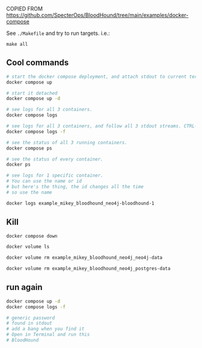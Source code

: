 COPIED FROM <https://github.com/SpecterOps/BloodHound/tree/main/examples/docker-compose>

See `./Makefile` and try to run targets. i.e.:

    make all

## Cool commands

```bash
# start the docker compose deployment, and attach stdout to current terminal. CTRL-C will stop the deployment gracefully.
docker compose up

# start it detached
docker compose up -d

# see logs for all 3 containers.
docker compose logs

# see logs for all 3 containers, and follow all 3 stdout streams. CTRL-C will just close the logs.
docker compose logs -f

# see the status of all 3 running containers.
docker compose ps

# see the status of every container.
docker ps

# see logs for 1 specific container.
# You can use the name or id
# but here's the thing, the id changes all the time
# so use the name

docker logs example_mikey_bloodhound_neo4j-bloodhound-1


```

## Kill

```bash
docker compose down

docker volume ls

docker volume rm example_mikey_bloodhound_neo4j_neo4j-data

docker volume rm example_mikey_bloodhound_neo4j_postgres-data

```

## run again
```bash 
docker compose up -d
docker compose logs -f

```
```sh
# generic password
# found in stdout
# add a bang when you find it
# Open in Terminal and run this
# BloodHound
```